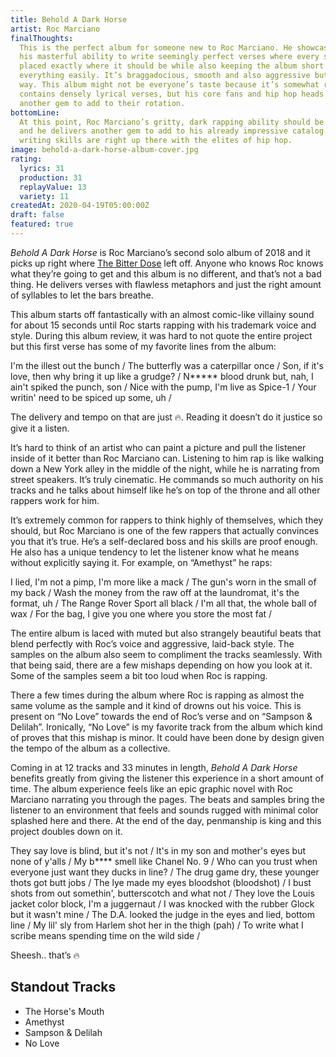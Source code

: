 ```yaml
---
title: Behold A Dark Horse
artist: Roc Marciano
finalThoughts:
  This is the perfect album for someone new to Roc Marciano. He showcases
  his masterful ability to write seemingly perfect verses where every syllable is
  placed exactly where it should be while also keeping the album short enough to digest
  everything easily. It’s braggadocious, smooth and also aggressive but in an elegant
  way. This album might not be everyone’s taste because it’s somewhat repetitive and
  contains densely lyrical verses, but his core fans and hip hop heads come away with
  another gem to add to their rotation.
bottomLine:
  At this point, Roc Marciano’s gritty, dark rapping ability should be unquestioned
  and he delivers another gem to add to his already impressive catalog. His technical
  writing skills are right up there with the elites of hip hop.
image: behold-a-dark-horse-album-cover.jpg
rating:
  lyrics: 31
  production: 31
  replayValue: 13
  variety: 11
createdAt: 2020-04-19T05:00:00Z
draft: false
featured: true
---
```


_Behold A Dark Horse_ is Roc Marciano’s second solo album of 2018 and it picks up right where [The Bitter Dose](https://open.spotify.com/album/2fSadHflGE0MhtkwiymFBg?si=zXSFcTfmQimR8Lmca8qdDA) left off. Anyone who knows Roc knows what they’re going to get and this album is no different, and that’s not a bad thing. He delivers verses with flawless metaphors and just the right amount of syllables to let the bars breathe.

This album starts off fantastically with an almost comic-like villainy sound for about 15 seconds until Roc starts rapping with his trademark voice and style. During this album review, it was hard to not quote the entire project but this first verse has some of my favorite lines from the album:

<quote song="The Horse's Mouth">
I'm the illest out the bunch /
The butterfly was a caterpillar once /
Son, if it's love, then why bring it up like a grudge? /
N***** blood drunk but, nah, I ain't spiked the punch, son /
Nice with the pump, I'm live as Spice-1 /
Your writin' need to be spiced up some, uh /
</quote>

The delivery and tempo on that are just 🔥. Reading it doesn’t do it justice so give it a listen.

<video-embed link="https://www.youtube.com/embed/Qt1zAlrqwsU"></video-embed>

It’s hard to think of an artist who can paint a picture and pull the listener inside of it better than Roc Marciano can. Listening to him rap is like walking down a New York alley in the middle of the night, while he is narrating from street speakers. It’s truly cinematic. He commands so much authority on his tracks and he talks about himself like he’s on top of the throne and all other rappers work for him.

It’s extremely common for rappers to think highly of themselves, which they should, but Roc Marciano is one of the few rappers that actually convinces you that it’s true. He’s a self-declared boss and his skills are proof enough. He also has a unique tendency to let the listener know what he means without explicitly saying it. For example, on “Amethyst” he raps:

<quote song="Amethyst">
I lied, I'm not a pimp, I'm more like a mack /  
The gun's worn in the small of my back /  
Wash the money from the raw off at the laundromat, it's the format, uh /  
The Range Rover Sport all black /  
I'm all that, the whole ball of wax /  
For the bag, I give you one where you store the most fat /
</quote>

The entire album is laced with muted but also strangely beautiful beats that blend perfectly with Roc’s voice and aggressive, laid-back style. The samples on the album also seem to compliment the tracks seamlessly. With that being said, there are a few mishaps depending on how you look at it. Some of the samples seem a bit too loud when Roc is rapping.

There a few times during the album where Roc is rapping as almost the same volume as the sample and it kind of drowns out his voice. This is present on “No Love” towards the end of Roc’s verse and on “Sampson & Delilah”. Ironically, “No Love” is my favorite track from the album which kind of proves that this mishap is minor. It could have been done by design given the tempo of the album as a collective.

Coming in at 12 tracks and 33 minutes in length, _Behold A Dark Horse_ benefits greatly from giving the listener this experience in a short amount of time. The album experience feels like an epic graphic novel with Roc Marciano narrating you through the pages. The beats and samples bring the listener to an environment that feels and sounds rugged with minimal color splashed here and there. At the end of the day, penmanship is king and this project doubles down on it.

<quote song="No Love">
They say love is blind, but it's not /  
It's in my son and mother's eyes but none of y'alls /  
My b**** smell like Chanel No. 9 /  
Who can you trust when everyone just want they ducks in line? /  
The drug game dry, these younger thots got butt jobs /  
The lye made my eyes bloodshot (bloodshot) /  
I bust shots from out somethin', butterscotch and what not /  
They love the Louis jacket color block, I'm a juggernaut /  
I was knocked with the rubber Glock but it wasn't mine /  
The D.A. looked the judge in the eyes and lied, bottom line /  
My lil' sly from Harlem shot her in the thigh (pah) /  
To write what I scribe means spending time on the wild side /
</quote>

Sheesh.. that’s 🔥

<video-embed link="https://www.youtube.com/embed/HZ9MwqQ6JhA"></video-embed>

## Standout Tracks

- The Horse's Mouth
- Amethyst
- Sampson & Delilah
- No Love

